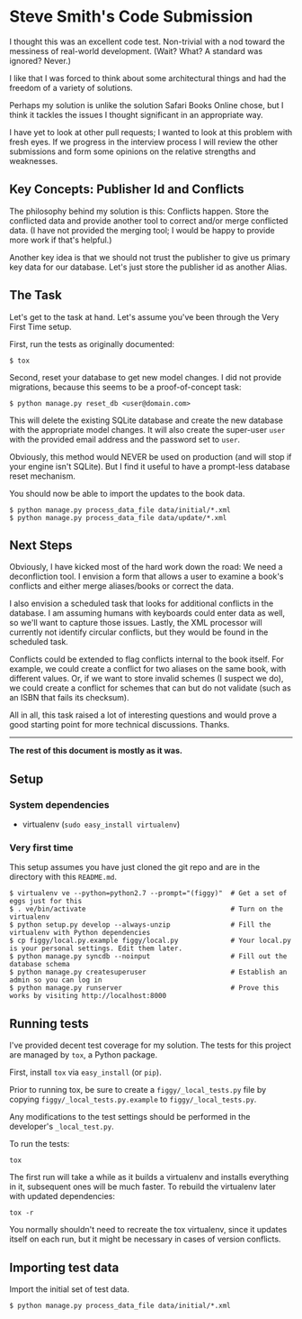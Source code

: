 # Steve Smith's Code Submission

I thought this was an excellent code test. Non-trivial with a nod toward the messiness of real-world development. (Wait? What? A standard was ignored? Never.)

I like that I was forced to think about some architectural things and had the freedom of a variety of solutions.

Perhaps my solution is unlike the solution Safari Books Online chose, but I think it tackles the issues I thought significant in an appropriate way.

I have yet to look at other pull requests; I wanted to look at this problem with fresh eyes. If we progress in the interview process I will review the other submissions and form some opinions on the relative strengths and weaknesses.

## Key Concepts: Publisher Id and Conflicts

The philosophy behind my solution is this: Conflicts happen. Store the conflicted data and provide another tool to correct and/or merge conflicted data. (I have not provided the merging tool; I would be happy to provide more work if that's helpful.)

Another key idea is that we should not trust the publisher to give us primary key data for our database. Let's just store the publisher id as another Alias.

## The Task

Let's get to the task at hand. Let's assume you've been through the Very First Time setup.

First, run the tests as originally documented:

    $ tox

Second, reset your database to get new model changes. I did not provide migrations, because this seems to be a proof-of-concept task:

    $ python manage.py reset_db <user@domain.com>

This will delete the existing SQLite database and create the new database with the appropriate model changes. It will also create the super-user `user` with the provided email address and the password set to `user`.

Obviously, this method would NEVER be used on production (and will stop if your engine isn't SQLite). But I find it useful to have a prompt-less database reset mechanism.

You should now be able to import the updates to the book data.

    $ python manage.py process_data_file data/initial/*.xml
    $ python manage.py process_data_file data/update/*.xml

## Next Steps

Obviously, I have kicked most of the hard work down the road: We need a deconfliction tool. I envision a form that allows a user to examine a book's conflicts and either merge aliases/books or correct the data.

I also envision a scheduled task that looks for additional conflicts in the database. I am assuming humans with keyboards could enter data as well, so we'll want to capture those issues. Lastly, the XML processor will currently not identify circular conflicts, but they would be found in the scheduled task.

Conflicts could be extended to flag conflicts internal to the book itself. For example, we could create a conflict for two aliases on the same book, with different values. Or, if we want to store invalid schemes (I suspect we do), we could create a conflict for schemes that can but do not validate (such as an ISBN that fails its checksum).

All in all, this task raised a lot of interesting questions and would prove a good starting point for more technical discussions. Thanks.

----

**The rest of this document is mostly as it was.**

## Setup

### System dependencies

* virtualenv (`sudo easy_install virtualenv`)

### Very first time

This setup assumes you have just cloned the git repo and are in the directory with this `README.md`.

    $ virtualenv ve --python=python2.7 --prompt="(figgy)"  # Get a set of eggs just for this
    $ . ve/bin/activate                                    # Turn on the virtualenv
    $ python setup.py develop --always-unzip               # Fill the virtualenv with Python dependencies
    $ cp figgy/local.py.example figgy/local.py             # Your local.py is your personal settings. Edit them later.
    $ python manage.py syncdb --noinput                    # Fill out the database schema
    $ python manage.py createsuperuser                     # Establish an admin so you can log in
    $ python manage.py runserver                           # Prove this works by visiting http://localhost:8000

## Running tests

I've provided decent test coverage for my solution. The tests for this project are managed by `tox`, a Python package.

First, install `tox` via `easy_install` (or `pip`).

Prior to running tox, be sure to create a `figgy/_local_tests.py` file by copying
`figgy/_local_tests.py.example` to `figgy/_local_tests.py`. 

Any modifications to the test settings should be performed in the developer's `_local_test.py`.

To run the tests:

    tox

The first run will take a while as it builds a virtualenv and installs everything in it, subsequent ones will be much faster.  To rebuild the virtualenv later with updated dependencies:

    tox -r

You normally shouldn't need to recreate the tox virtualenv, since it updates itself on each run, but it might be necessary in cases of version conflicts.

## Importing test data

Import the initial set of test data.

````
$ python manage.py process_data_file data/initial/*.xml
````

